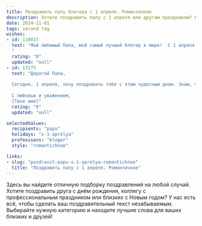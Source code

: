 ```yaml
---
title: Поздравить папу блогера с 1 апреля. Романтичное
description: Хотите поздравить папу с 1 апреля или другим праздником? Наш ИИ создаст незабываемое поздравление, а вы обязательно выделитесь среди других.  
date: 2024-11-01
tags: second tag
wishes:
- id: 110037
  text: "Мой любимый Папа, мой самый лучший блогер в мире!  С 1 апреля тебя! Пусть этот день, полный шуток и улыбок, станет началом новой, яркой главы в твоей жизни, наполненной вдохновением, любовью и невероятным успехом.  Ты для меня — настоящий герой, и я бесконечно тебя люблю!   Пусть твой талант и обаяние светят ещё ярче, а каждый твой пост приносит радость миллионам!
  "
  rating: "0"
  updated: "null"
- id: 17275
  text: "Дорогой Папа,
  
  Сегодня, 1 апреля, хочу поздравить тебя с этим чудесным днем. Знаю, что ты, как блогер, всегда находишь слова для каждой ситуации, но сейчас хочу поделиться своими. Твоя страсть к творчеству и общению вдохновляет не только меня, но и тысячи твоих подписчиков. Пусть каждый день приносит тебе новые идеи и вдохновение, а твои блоги продолжают радовать и учить нас.
  
  С любовью и уважением,
  [Твое имя]"
  rating: "0"
  updated: "null"

selectedValues:
  recipients: "papu"
  holidays: "s-1-aprelya"
  professions: "bloger"
  style: "romantichnoe"

links:
- slug: "pozdravit-papu-s-1-aprelya-romantichnoe"
  title: "Поздравить папу с 1 апреля. Романтичное"
---
```


Здесь вы найдете отличную подборку поздравлений на любой случай.
Хотите поздравить друга с днём рождения, коллегу с профессиональным праздником или близких с Новым годом? У нас есть всё, чтобы сделать ваш поздравительный текст незабываемым. Выбирайте нужную категорию и находите лучшие слова для ваших близких и друзей!

